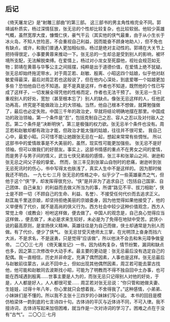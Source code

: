 ## 后记

《倚天屠龙记》是“射雕三部曲”的第三部。
这三部书的男主角性格完全不同。郭靖诚朴质实，杨过深情狂放，张无忌的个性却比较复杂，也比较软弱。他较少英雄气概，虽然宽厚大度，慷慨仁侠，豪气干云（其实他的侠气最重，由于从小生长于冰火岛，不知人世险恶，不会重视自己利益，因而能奋不顾身地助人），但不免也有缺点，或许，和我们普通人更加相似些。杨过是绝对主动性的。郭靖在大关节上把持得很定，小事要黄蓉来推动一下。张无忌的一生却总是受到别人的影响，被环境所支配，无法解脱束缚。在爱情上，杨过对小龙女至死靡他，视社会规范如无物；郭靖在黄蓉与华筝公主之间摇摆，纯粹是出于道德价值，在爱情上绝不犹疑。张无忌却始终拖泥带水，对于周芷若、赵敏、殷离、小昭这四个姑娘，似乎他对赵敏爱得最深，最后对周芷若也这般说了，但在他内心深处，到底爱哪一个姑娘更加多些？恐怕他自已也不知道。是不是真是这样，作者也不知道，既然他的个性已写成了这样子，一切发展全得凭他的性格而定，作者也无法干预了。
张无忌一生只重视别人的好处，宽恕（甚至根本忘了）别人的缺点。像张无忌这样的人，任他武功再高，终究是不能做政治上的大领袖。当然，他自己根本不想做，就算勉强做了，最后也必定失败。中国三千年的政治史，早就将结论明确地摆在那里。中国成功的政治领袖，第一个条件是“忍”，包括克制自己之忍、容人之忍以及对付敌人之忍。第二个条件是“决断明快”。第三是极强的权力欲。张无忌半个条件也没有。周芷若和赵敏却都有政治才能，但政治才能太强的姑娘，往往并不很可爱。
我自己心中，最爱小昭。只可惜不能让她跟张无忌在一起，想起来常常有些惆怅。
所以这部书中的爱情故事是不大美丽的，虽然，现实性可能更加强些。
张无忌不是好领袖，但可以做我们的好朋友。事实上，这部书情感的重点不在男女之间的爱情，而是男子与男子间的情义，武当七侠兄弟般的感情，张三丰和张翠山之间、谢逊和张无忌之间父子般的挚爱。
然而，张三丰见到张翠山自刎时的悲痛，谢逊听到张无忌死讯时的伤心，书中写得太也肤浅了，真实人生中不是这样的。
因为那时候我还不明白。
一九七七·三月
张无忌的性格之中，似乎少了一些英雄豪杰之气，但他于这个“侠”字，却发挥得很充分。“侠”是并非为了追求自己（包括自己国家、自己团体、自己亲友）的利益而去做义所当为的事，所谓“路见不平、拔刀相助”，侠士是不顾一切（不顾自己的生命、利益、名誉）、不接受任何代价而去追求正义。赵匡胤千里送京娘，却坚持拒绝美丽的京娘委身，因为他觉得如果他接受了，他的义举便有了代价，就不是高尚的侠义行为。西方社会中较少这种价值观念，西方人常觉上帝（或教会）吩咐这样做，便去做了。中国人的观念是，自己良心觉得应当这样做、，便去做了，未必是求来生较好，未必是为了免得在地狱中受苦。武侠小说的最高原则，是宣扬侠义精神。英雄往往是为自己而做，侠士却通常是为别人而做。有了代价，便少了侠气。
张无忌甘受灭绝师太三掌，在光明顶上奋身而挡六大派，不是求名，不是逞勇，只是觉得“应该做”，所以他决不会去和朱元璋争做皇帝。
二〇〇三·七月
《倚天屠龙记》一书，因为结构复杂，情节纷繁，漏洞和缺点也多，因之第三次修改中大动手术。最主要的更动是：张无忌最后没有选定自己的配偶。我一直相信，历史并非命定，充满了偶然因素，人事也是这样。张无忌最后与赵敏前往蒙古，从此不回中土，但如出现其他偶然因素，周芷若可能去蒙古找他，他可能和赵敏同去波斯找小昭，可能为了明教而不得不独自回中土办事，也可能在西域遇到殷离……世事主要是人为的，而张无忌只记得别人对他的好处，于是，人人都是好人，人人都很可爱……
周芷若对张无忌说：“你只管和她做夫妻、生娃娃，过得十年八年，你心里就只会想着我，不舍得我了。”这种感情，小弟弟、小妹妹们是不懂的。所以我不主张十三四岁的小妹妹们写小说。
本书的回目是模仿柏梁体一韵到底的七言诗四十句。古体诗的平仄与近体诗不同，不可入律。我不擅诗词，古体诗写起来加倍困难，就当作是一次对诗词的学习了。困难之点在于没有“古气”。
二〇〇三·七月